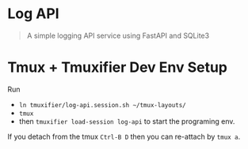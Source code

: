 # Log API

> A simple logging API service using FastAPI and SQLite3

# Tmux + Tmuxifier Dev Env Setup

Run 

- `ln tmuxifier/log-api.session.sh ~/tmux-layouts/`
- `tmux`
- then `tmuxifier load-session log-api` to start the programing env.

If you detach from the tmux `Ctrl-B D` then you can re-attach by `tmux a`.

